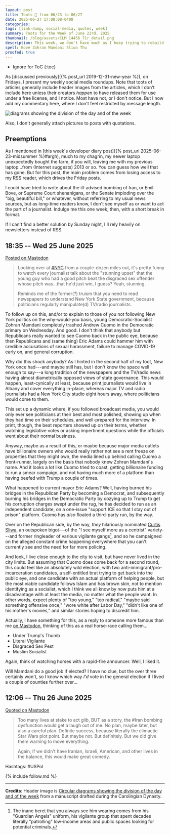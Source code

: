 ```yaml
---
layout: post
title: Toots 🦣 from 06/23 to 06/27
date: 2025-06-27 17:08:08-0400
categories:
tags: [link-dump, social-media, quotes, week]
summary: Toots for the Week of June 23rd, 2025
thumbnail: /blog/assets/CLM_14456_71r_detail.png
description: This week, we don't have much as I keep trying to rebuild from a computer disaster, but I did squeeze out a short toot or two referencing current news.
spell: Bove Zohran Mamdani Sliwa Thu
proofed: true
---
```


* Ignore for ToC
{:toc}

As [discussed previously]({% post_url 2019-12-31-new-year %}), on Fridays, I present my weekly social media roundups.  Note that toots of articles generally include header images from the articles, which I don't include here unless their creators *happen* to have released them for use under a free license, and I notice.  Most have not, or I don't notice.  But I now add my commentary here, where I don't feel restricted by message length.

![diagrams showing the division of the day and of the week](/blog/assets/CLM_14456_71r_detail.png "I hate Venn diagram memes, especially when they don't make any sense")

Also, I don't generally attach pictures to posts with quotations.

## Preemptions

As I mentioned in [this week's developer diary post]({% post_url 2025-06-23-midsummer %}#argh), much to my chagrin, my newer laptop unexpectedly bought the farm, if you will, leaving me with my previous laptop...from (Internet suggests) 2013 or so. You can guess how well that has gone. But for this post, the main problem comes from losing access to my RSS reader, which drives the Friday posts.

I could have tried to write about the ill-advised bombing of Iran, or Emil Bove, or Supreme Court shenanigans, or the Senate imploding over the "big, beautiful bill," or whatever, without referring to my usual news sources, but as long-time readers know, I don't see myself as or want to act the part of a journalist. Indulge me this one week, then, with a short break in format.

If I can't find a better solution by Sunday night, I'll rely heavily on newsletters instead of RSS.

## 18:35 -- Wed 25 June 2025

[<i class="fab fa-mastodon"></i> Posted on Mastodon](https://mastodon.social/@jcolag/114746388661552953)

 > Looking over at [#NYC](https://mastodon.social/tags/NYC) from a couple-dozen miles out, it's pretty funny to watch every journalist talk about the "stunning upset" that the young guy who had a good pitch beat the disgraced sex offender whose pitch was...that he'd just win, I guess? Yeah, stunning.
 >
 > Reminds me of the former(?) truism that you need to read newspapers to understand New York State government, because politicians regularly manipulate(d) TV/radio journalists.

To follow up on this, and/or to explain to those of you not following New York politics on the why-would-you basis, young Democratic-Socialist Zohran Mamdani completely trashed Andrew Cuomo in the Democratic primary on Wednesday.  And good.  I don't think that anybody but Republicans really wanted to see Cuomo back in the public eye, because then Republicans and (same thing) Eric Adams could hammer him with credible accusations of sexual harassment, failure to manage COVID-19 early on, and general corruption.

Why did this shock anybody?  As I hinted in the second half of my toot, New York once had---and maybe still has, but I don't know the space well enough to say---a long tradition of the newspapers and the TV/radio news having almost diametrically opposed views of state governance.  This would happen, least-cynically at least, because print journalists would live in Albany and cover everything in-place, whereas major TV and radio journalists had a New York City studio eight hours away, where politicians would come to them.

This set up a dynamic where, if you followed broadcast media, you would only ever see politicians at their best and most polished, showing up when they had time on their schedules, and well-prepared for the interview.  In print, though, the beat reporters showed up on their terms, whether watching legislative votes or asking impertinent questions while the officials went about their normal business.

Anyway, maybe as a result of this, or maybe because major media outlets have billionaire owners who would really rather not see a rent freeze on properties that they might own, the media lined up behind calling Cuomo a front-runner, largely on the basis that nobody knew Zohran Mamdani's name.  And it looks a lot like Cuomo tried to coast, getting billionaire funding to run a smear campaign, and not having much more of a platform than having beefed with Trump a couple of times.

What happened to current mayor Eric Adams?  Well, having burned his bridges in the Republican Party by becoming a Democrat, and subsequently burning his bridges in the Democratic Party by cozying up to Trump to get his corruption charges swept under the rug, he has decided to run as an independent candidate, on a one-issue "support ICE so that I stay out of prison" platform.  Cuomo has *also* floated a third-party run, by the way.

Over on the Republican side, by the way, *they* hilariously nominated [Curtis Sliwa](https://en.wikipedia.org/wiki/Curtis_Sliwa), an outspoken bigot---of the "I see myself more as a centrist" variety---and former ringleader of various vigilante gangs[^1], and so he campaigned on the alleged constant crime happening everywhere that you can't currently see and the need for far more policing.

[^1]:  The inane beret that you always see him wearing comes from his "Guardian Angels" uniform, his vigilante group that spent decades literally "patrolling" low-income areas and public spaces looking for potential criminals.

And look, I live close enough to the city to visit, but have never lived in the city limits.  But assuming that Cuomo does come back for a second round, this could feel like an absolutely wild election, with two anti-immigrant/pro-incarceration candidates, a self-entitled brat trying to get back into the public eye, and one candidate with an actual platform of helping people, but the most viable candidate follows Islam and has brown skin, not to mention identifying as a socialist, which I think we all know by now puts him at a disadvantage with at least the media, no matter what the people want.  In other words, expect plenty of "too young," "too radical," "maybe said something offensive once," "wore white after Labor Day," "didn't like one of his mother's movies," and similar stories hoping to discredit him.

Actually, I have something for this, as a reply to someone more famous than me [on Mastodon](https://mastodon.social/@jcolag/114751826669304696), thinking of this as a real horse-race calling them...

- Under Trump's Thumb
- Literal Vigilante
- Disgraced Sex Pest
- Muslim Socialist

Again, think of watching horses with a rapid-fire announcer. Well, I liked it.

Will Mamdani do a good job if elected? I have no clue, but the over three certainly won't, so I know which way *I'd* vote in the general election if I lived a couple of counties further over...

## 12:06 -- Thu 26 June 2025

[<i class="fab fa-mastodon"></i> Quoted on Mastodon](https://mastodon.social/@jcolag/114757341379018446)

 > Too many lives at stake to act glib, BUT as a story, the #Iran bombing dysfunction would get a laugh out of me. No plan, maybe later, but also a careful plan. Definite success, because literally the climactic Star Wars plot point. But maybe not. But definitely. But we did give them warning to move everything.
 >
 > Again, if we didn't have Iranian, Israeli, American, and other lives in the balance, this would make great comedy.

Hashtags:  #USPol

{% include follow.md %}

* * *

**Credits**:  Header image is [Circular diagrams showing the division of the day and of the week](https://commons.wikimedia.org/wiki/File:CLM_14456_71r_detail.jpg) from a manuscript drafted during the Carolingian Dynasty.
